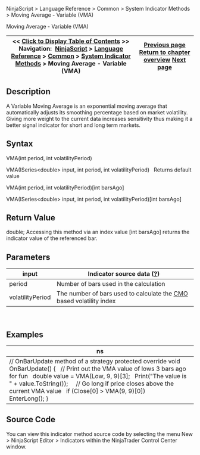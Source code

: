 ﻿
NinjaScript \> Language Reference \> Common \> System Indicator Methods \> Moving Average \- Variable (VMA)

Moving Average \- Variable (VMA)

| \<\< [Click to Display Table of Contents](moving_average_-_variable_vma.md) \>\> **Navigation:**     [NinjaScript](ninjascript.md) \> [Language Reference](language_reference_wip.md) \> [Common](common.md) \> [System Indicator Methods](indicators.md) \> Moving Average \- Variable (VMA) | [Previous page](moving_average_-_triple_expon2.md) [Return to chapter overview](indicators.md) [Next page](moving_average_-_volume_weight.md) |
| --- | --- |
## Description
A Variable Moving Average is an exponential moving average that automatically adjusts its smoothing percentage based on market volatility. Giving more weight to the current data increases sensitivity thus making it a better signal indicator for short and long term markets.

## Syntax
VMA(int period, int volatilityPeriod)  

VMA(ISeries\<double\> input, int period, int volatilityPeriod)
 
Returns default value  

VMA(int period, int volatilityPeriod)\[int barsAgo]  

VMA(ISeries\<double\> input, int period, int volatilityPeriod)\[int barsAgo]

## Return Value
double; Accessing this method via an index value \[int barsAgo] returns the indicator value of the referenced bar.

## Parameters

| input | Indicator source data ([?](valid_input_data_for_indicator.md)) |
| --- | --- |
| period | Number of bars used in the calculation |
| volatilityPeriod | The number of bars used to calculate the [CMO](chande_momentum_oscillator_cmo.md) based volatility index |
 
## 
## Examples

| ns |
| --- |
| // OnBarUpdate method of a strategy protected override void OnBarUpdate() {    // Print out the VMA value of lows 3 bars ago for fun    double value \= VMA(Low, 9, 9)\[3];    Print("The value is " \+ value.ToString());      // Go long if price closes above the current VMA value    if (Close\[0] \> VMA(9, 9)\[0])        EnterLong(); } |

## Source Code
You can view this indicator method source code by selecting the menu New \> NinjaScript Editor \> Indicators within the NinjaTrader Control Center window.
